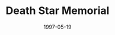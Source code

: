 ---
mission_id: memorial
slug: "death-star-memorial"
editorsChoice:
title: "Death Star Memorial"
authors: 
    - "Chris Smith"
date: 1997-05-19
filename: "/missions/memorial.zip"
description: "The plans for the Third Death Star have been completed.  They have been duplicated and delegated to three Imperial Officers to Guard.  Rumor is one of the Officers keeps it at the Death Star Memorial Factory. Find those plans!"
cover:
levelReplaced:	SECBASE
difficulty: no
bm:	no
fme: no
wax: no
three_do: no
voc: no
gmd: no
vue: no
lfd: no
base: "New level from scratch" 
editors: "Dark Forge 0.993 - 1.2"

---